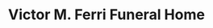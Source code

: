 ---
title: "Victor M. Ferri Funeral Home"
url: /old-forge/victor-m-ferri-funeral-home/
shop: Bestattungen
---